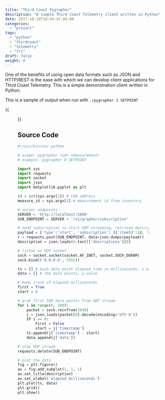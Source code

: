 ```yaml
---
title: "Third Coast Pygrapher"
description: "A simple Third Coast Telemetry client written in Python"
date: 2017-10-18T10:04:47-04:00
categories:
  - "project"
tags:
  - "python"
  - "thirdcoast"
  - "telemetry"
  - "frc"
draft: false
weight: 0
---
```

One of the benefits of using open data formats such as JSON and HTTP/REST is the ease with which we can develop client applications for Third Coast Telemetry. This is a simple demonstration client written in Python.

This is a sample of output when run with `./pygrapher 1 SETPOINT`

{{<figure src="/media/talon-1-setpoint.png" title="Pygrapher screen shot">}}

## Source Code
```python
#!/usr/bin/env python

# usage: pygrapher <id> <measurement>
# example: pygrapher 0 SETPOINT

import sys
import requests
import socket
import json
import matplotlib.pyplot as plt

id = int(sys.argv[1]) # CAN address
measure_id = sys.argv[2] # measurement id from inventory

# server endpoints
SERVER = 'http://localhost:5800'
SUB_ENDPOINT = SERVER + '/v1/grapher/subscription'

# send subscription to start UDP streaming, retrieve description from response
payload = {'type':'start', 'subscription': [{'itemId':id, 'measurementId':measure_id}]}
r = requests.post(SUB_ENDPOINT, data=json.dumps(payload))
description = json.loads(r.text)['descriptions'][0]

# listen on UDP socket
sock = socket.socket(socket.AF_INET, socket.SOCK_DGRAM)
sock.bind(('0.0.0.0', 5555))

ts = [] # each data point elapsed time in milliseconds, x-axis
data = [] # the data points, y-value

# keep track of elapsed milliseconds
first = True
start = 0

# grab first 100 data points from UDP stream
for i in range(0, 100):
    packet = sock.recvfrom(2048)
    j = json.loads(packet[0].decode(encoding='UTF-8'))
    if i == 0:
        First = False
        start = j['timestamp']
    ts.append(j['timestamp'] - start)
    data.append(j['data'])

# stop UDP stream
requests.delete(SUB_ENDPOINT)

# plot the data
fig = plt.figure()
ax = fig.add_subplot(1, 1, 1)
ax.set_title(description)
ax.set_xlabel('elapsed milliseconds')
plt.plot(ts, data)
plt.grid()
plt.show()
```
